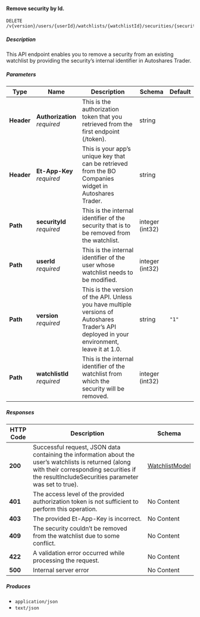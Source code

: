 
<a name="watchlists_removesecuritybyid"></a>
#### Remove security by Id.
```
DELETE /v{version}/users/{userId}/watchlists/{watchlistId}/securities/{securityId}
```


##### Description
This API endpoint enables you to remove a security from an existing watchlist by providing the security’s internal identifier in Autoshares Trader.


##### Parameters

|Type|Name|Description|Schema|Default|
|---|---|---|---|---|
|**Header**|**Authorization**  <br>*required*|This is the authorization token that you retrieved from the first endpoint (/token).|string||
|**Header**|**Et-App-Key**  <br>*required*|This is your app’s unique key that can be retrieved from the BO Companies widget in Autoshares Trader.|string||
|**Path**|**securityId**  <br>*required*|This is the internal identifier of the security that is to be removed from the watchlist.|integer (int32)||
|**Path**|**userId**  <br>*required*|This is the internal identifier of the user whose watchlist needs to be modified.|integer (int32)||
|**Path**|**version**  <br>*required*|This is the version of the API. Unless you have multiple versions of Autoshares Trader’s API deployed in your environment, leave it at 1.0.|string|`"1"`|
|**Path**|**watchlistId**  <br>*required*|This is the internal identifier of the watchlist from which the security will be removed.|integer (int32)||


##### Responses

|HTTP Code|Description|Schema|
|---|---|---|
|**200**|Successful request, JSON data containing the information about the user’s watchlists is returned (along with their corresponding securities if the resultIncludeSecurities parameter was set to true).|[WatchlistModel](#watchlistmodel)|
|**401**|The access level of the provided authorization token is not sufficient to perform this operation.|No Content|
|**403**|The provided Et-App-Key is incorrect.|No Content|
|**409**|The security couldn’t be removed from the watchlist due to some conflict.|No Content|
|**422**|A validation error occurred while processing the request.|No Content|
|**500**|Internal server error|No Content|


##### Produces

* `application/json`
* `text/json`



